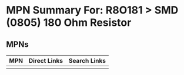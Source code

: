 



# MPN Summary For: R8O181 > SMD (0805) 180 Ohm Resistor

## MPNs
  

|MPN|Direct Links|Search Links|
| :--- | :--- | :--- |
||||
